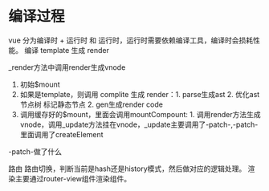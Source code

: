 # 编译过程
vue
分为编译时 + 运行时 和 运行时，运行时需要依赖编译工具，编译时会损耗性能。
编译 template 生成 render

_render方法中调用render生成vnode

1. 初始$mount
2. 如果是template，则调用 complite 生成 render：1. parse生成ast 2. 优化ast节点树 标记静态节点 2. gen生成render code
3. 调用缓存好的$mount，里面会调用mountCompount: 1. 调用render方法生成vnode，调用_update方法挂在vnode，_update主要调用了-patch-,-patch-里面调用了createElement

-patch-做了什么




路由
路由切换，判断当前是hash还是history模式，然后做对应的逻辑处理。
渲染主要通过router-view组件渲染组件。
